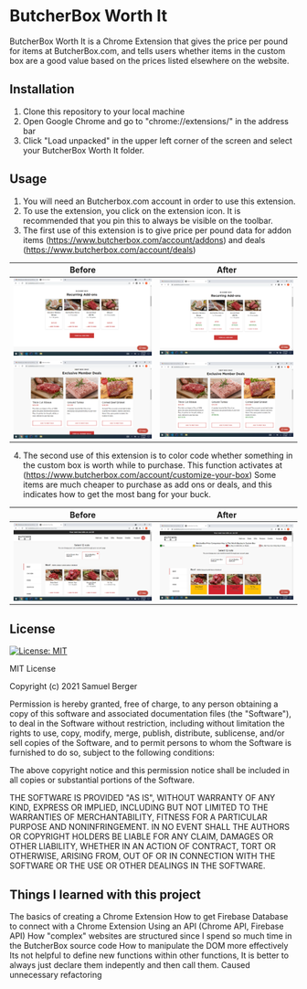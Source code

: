 # ButcherBox Worth It 

ButcherBox Worth It is a Chrome Extension that gives the price per pound for items at ButcherBox.com, and tells users whether items in the custom box are a good value based on the prices listed elsewhere on the website.

## Installation

1. Clone this repository to your local machine
2. Open Google Chrome and go to "chrome://extensions/" in the address bar
3. Click "Load unpacked" in the upper left corner of the screen and select your ButcherBox Worth It folder.

## Usage

1. You will need an Butcherbox.com account in order to use this extension.
2. To use the extension, you click on the extension icon. It is recommended that you pin this to always be visible on the toolbar.
3. The first use of this extension is to give price per pound data for addon items (https://www.butcherbox.com/account/addons) and deals (https://www.butcherbox.com/account/deals)

| Before      | After      |
|------------|-------------|
|<img src="screenshots\BB Before 1.png"> | <img src="screenshots\BB After 1.png"> |
|<img src="screenshots\BB Before 2.png"> | <img src="screenshots\BB After 2.png"> |

4. The second use of this extension is to color code whether something in the custom box is worth while to purchase. This function activates at (https://www.butcherbox.com/account/customize-your-box)
Some items are much cheaper to purchase as add ons or deals, and this indicates how to get the most bang for your buck.

| Before      | After      |
|------------|-------------|
|<img src="screenshots\BB Before 3.png"> | <img src="screenshots\BB After 3.png"> |


## License
[![License: MIT](https://img.shields.io/badge/License-MIT-yellow.svg)](https://opensource.org/licenses/MIT)

MIT License

Copyright (c) 2021 Samuel Berger

Permission is hereby granted, free of charge, to any person obtaining a copy
of this software and associated documentation files (the "Software"), to deal
in the Software without restriction, including without limitation the rights
to use, copy, modify, merge, publish, distribute, sublicense, and/or sell
copies of the Software, and to permit persons to whom the Software is
furnished to do so, subject to the following conditions:

The above copyright notice and this permission notice shall be included in all
copies or substantial portions of the Software.

THE SOFTWARE IS PROVIDED "AS IS", WITHOUT WARRANTY OF ANY KIND, EXPRESS OR
IMPLIED, INCLUDING BUT NOT LIMITED TO THE WARRANTIES OF MERCHANTABILITY,
FITNESS FOR A PARTICULAR PURPOSE AND NONINFRINGEMENT. IN NO EVENT SHALL THE
AUTHORS OR COPYRIGHT HOLDERS BE LIABLE FOR ANY CLAIM, DAMAGES OR OTHER
LIABILITY, WHETHER IN AN ACTION OF CONTRACT, TORT OR OTHERWISE, ARISING FROM,
OUT OF OR IN CONNECTION WITH THE SOFTWARE OR THE USE OR OTHER DEALINGS IN THE
SOFTWARE.

## Things I learned with this project

The basics of creating a Chrome Extension
How to get Firebase Database to connect with a Chrome Extension
Using an API (Chrome API, Firebase API)
How "complex" websites are structured since I spend so much time in the ButcherBox source code
How to manipulate the DOM more effectively
Its not helpful to define new functions within other functions, It is better to always just declare them indepently and then call them. Caused unnecessary refactoring

